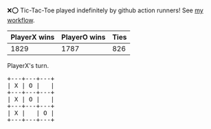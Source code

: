 :x::o: Tic-Tac-Toe played indefinitely by github action runners! See [my workflow](.github/workflows/play.yaml).

|PlayerX wins|PlayerO wins|Ties|
|-|-|-|
|1829|1787|826|

PlayerX's turn.

<pre>
+---+---+---+
| X | O |   |
+---+---+---+
| X | O |   |
+---+---+---+
| X |   | O |
+---+---+---+
</pre>